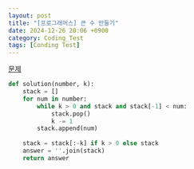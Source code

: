 ```yaml
---
layout: post
title: "[프로그래머스] 큰 수 만들기"
date: 2024-12-26 20:06 +0900
category: Coding_Test
tags: [Conding Test]
---
```

[문제](https://school.programmers.co.kr/learn/courses/30/lessons/42883)
```python
def solution(number, k):
    stack = []
    for num in number:
        while k > 0 and stack and stack[-1] < num:
            stack.pop()
            k -= 1
        stack.append(num)
    
    stack = stack[:-k] if k > 0 else stack
    answer = ''.join(stack)
    return answer
```